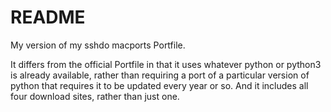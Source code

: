 # README

My version of my sshdo macports Portfile.

It differs from the official Portfile in that it uses whatever python or
python3 is already available, rather than requiring a port of a particular
version of python that requires it to be updated every year or so. And it
includes all four download sites, rather than just one.

